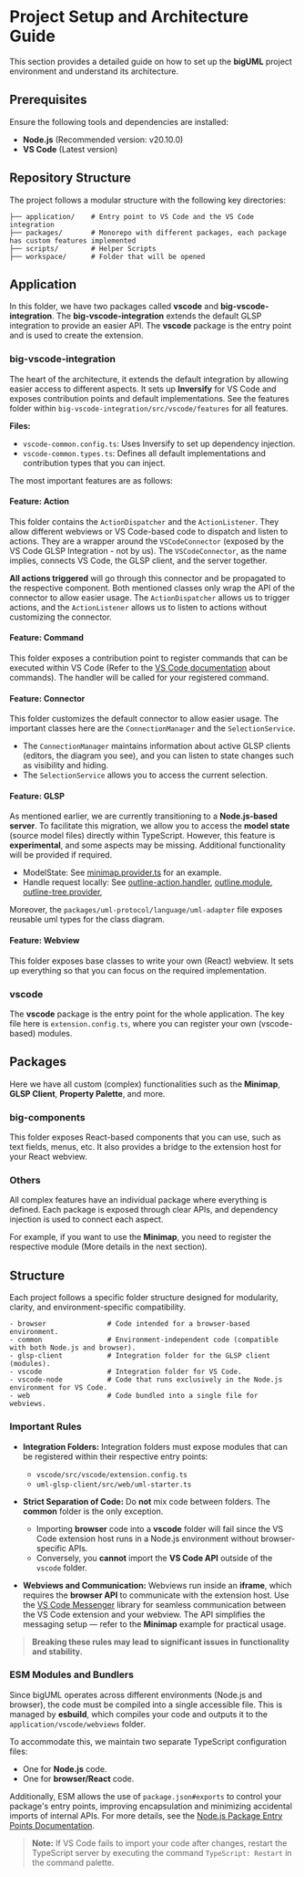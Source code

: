 # Project Setup and Architecture Guide

This section provides a detailed guide on how to set up the **bigUML** project environment and understand its architecture.

## Prerequisites

Ensure the following tools and dependencies are installed:

- **Node.js** (Recommended version: v20.10.0)
- **VS Code** (Latest version)

## Repository Structure

The project follows a modular structure with the following key directories:

```
├── application/    # Entry point to VS Code and the VS Code integration
├── packages/       # Monorepo with different packages, each package has custom features implemented
├── scripts/        # Helper Scripts
├── workspace/      # Folder that will be opened
```

## Application

In this folder, we have two packages called **vscode** and **big-vscode-integration**. The **big-vscode-integration** extends the default GLSP integration to provide an easier API. The **vscode** package is the entry point and is used to create the extension.

### big-vscode-integration

The heart of the architecture, it extends the default integration by allowing easier access to different aspects. It sets up **Inversify** for VS Code and exposes contribution points and default implementations. See the features folder within `big-vscode-integration/src/vscode/features` for all features.

**Files:**

- `vscode-common.config.ts`: Uses Inversify to set up dependency injection.
- `vscode-common.types.ts`: Defines all default implementations and contribution types that you can inject.

The most important features are as follows:

#### Feature: Action

This folder contains the `ActionDispatcher` and the `ActionListener`. They allow different webviews or VS Code-based code to dispatch and listen to actions. They are a wrapper around the `VSCodeConnector` (exposed by the VS Code GLSP Integration - not by us). The `VSCodeConnector`, as the name implies, connects VS Code, the GLSP client, and the server together.

**All actions triggered** will go through this connector and be propagated to the respective component. Both mentioned classes only wrap the API of the connector to allow easier usage. The `ActionDispatcher` allows us to trigger actions, and the `ActionListener` allows us to listen to actions without customizing the connector.

#### Feature: Command

This folder exposes a contribution point to register commands that can be executed within VS Code (Refer to the [VS Code documentation](https://code.visualstudio.com/api) about commands). The handler will be called for your registered command.

#### Feature: Connector

This folder customizes the default connector to allow easier usage. The important classes here are the `ConnectionManager` and the `SelectionService`.

- The `ConnectionManager` maintains information about active GLSP clients (editors, the diagram you see), and you can listen to state changes such as visibility and hiding.
- The `SelectionService` allows you to access the current selection.

#### Feature: GLSP

As mentioned earlier, we are currently transitioning to a **Node.js-based server**. To facilitate this migration, we allow you to access the **model state** (source model files) directly within TypeScript. However, this feature is **experimental**, and some aspects may be missing. Additional functionality will be provided if required.

- ModelState: See [minimap.provider.ts](../packages/big-minimap/src/vscode/minimap.provider.ts) for an example.
- Handle request locally: See [outline-action.handler](../packages/big-outline/src/vscode/outline-action.handler.ts), [outline.module](../packages/big-outline/src/vscode/outline.module.ts),
  [outline-tree.provider](../packages/big-outline/src/vscode/outline-tree.provider),

Moreover, the `packages/uml-protocol/language/uml-adapter` file exposes reusable uml types for the class diagram.

#### Feature: Webview

This folder exposes base classes to write your own (React) webview. It sets up everything so that you can focus on the required implementation.

### vscode

The **vscode** package is the entry point for the whole application. The key file here is `extension.config.ts`, where you can register your own (vscode-based) modules.

## Packages

Here we have all custom (complex) functionalities such as the **Minimap**, **GLSP Client**, **Property Palette**, and more.

### big-components

This folder exposes React-based components that you can use, such as text fields, menus, etc. It also provides a bridge to the extension host for your React webview.

### Others

All complex features have an individual package where everything is defined. Each package is exposed through clear APIs, and dependency injection is used to connect each aspect.

For example, if you want to use the **Minimap**, you need to register the respective module (More details in the next section).

## Structure

Each project follows a specific folder structure designed for modularity, clarity, and environment-specific compatibility.

```
- browser               # Code intended for a browser-based environment.
- common                # Environment-independent code (compatible with both Node.js and browser).
- glsp-client           # Integration folder for the GLSP client (modules).
- vscode                # Integration folder for VS Code.
- vscode-node           # Code that runs exclusively in the Node.js environment for VS Code.
- web                   # Code bundled into a single file for webviews.
```

### Important Rules

- **Integration Folders:** Integration folders must expose modules that can be registered within their respective entry points:

    - `vscode/src/vscode/extension.config.ts`
    - `uml-glsp-client/src/web/uml-starter.ts`

- **Strict Separation of Code:** Do **not** mix code between folders. The **common** folder is the only exception.

    - Importing **browser** code into a **vscode** folder will fail since the VS Code extension host runs in a Node.js environment without browser-specific APIs.
    - Conversely, you **cannot** import the **VS Code API** outside of the `vscode` folder.

- **Webviews and Communication:**
  Webviews run inside an **iframe**, which requires the **browser API** to communicate with the extension host. Use the [VS Code Messenger](https://github.com/TypeFox/vscode-messenger) library for seamless communication between the VS Code extension and your webview. The API simplifies the messaging setup — refer to the **Minimap** example for practical usage.

> **Breaking these rules may lead to significant issues in functionality and stability.**

### ESM Modules and Bundlers

Since bigUML operates across different environments (Node.js and browser), the code must be compiled into a single accessible file. This is managed by **esbuild**, which compiles your code and outputs it to the `application/vscode/webviews` folder.

To accommodate this, we maintain two separate TypeScript configuration files:

- One for **Node.js** code.
- One for **browser/React** code.

Additionally, ESM allows the use of `package.json#exports` to control your package's entry points, improving encapsulation and minimizing accidental imports of internal APIs. For more details, see the [Node.js Package Entry Points Documentation](https://nodejs.org/api/packages.html#package-entry-points).

> **Note:** If VS Code fails to import your code after changes, restart the TypeScript server by executing the command `TypeScript: Restart` in the command palette.
